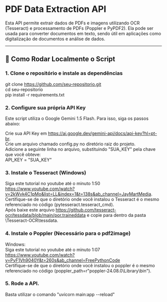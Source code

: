 # PDF Data Extraction API

Esta API permite extrair dados de PDFs e imagens utilizando OCR (Tesseract) e processamento de PDFs (Poppler e PyPDF2). Ela pode ser usada para converter documentos em texto, sendo útil em aplicações como digitalização de documentos e análise de dados.

---

## 🚀 Como Rodar Localmente o Script

### 1. Clone o repositório e instale as dependências

git clone https://github.com/seu-repositorio.git  
cd seu-repositorio  
pip install -r requirements.txt  

### 2. Configure sua própria API Key
Este script utiliza o Google Gemini 1.5 Flash. Para isso, siga os passos abaixo:  

Crie sua API Key em https://ai.google.dev/gemini-api/docs/api-key?hl=pt-br.  
Crie um arquivo chamado config.py no diretório raiz do projeto.  
Adicione a seguinte linha no arquivo, substituindo "SUA_KEY" pela chave que você obteve:  
API_KEY = "SUA_KEY"  

### 3. Instale o Tesseract (Windows)

Siga este tutorial no youtube até o minuto 1:50 https://www.youtube.com/watch?v=2kWvk4C1pMo&list=LL&index=1&t=138s&ab_channel=JayMartMedia.  
Certifique-se de que o diretório onde você instalou o Tesseract é o mesmo referenciado no código (pytesseract.tesseract_cmd).  
Após baixe este arquivo https://github.com/tesseract-ocr/tessdata/blob/main/por.traineddata e copie para dentro da pasta \Tesseract-OCR\tessdata.  

### 4. Instale o Poppler (Necessário para o pdf2image)

Windows:  
Siga este tutorial no youtube até o minuto 1:07 https://www.youtube.com/watch?v=PyF1Vh9040Y&t=260s&ab_channel=FreePythonCode  
Certifique-se de que o diretório onde você instalou o poppler é o mesmo referenciado no código (poppler_path=r"poppler-24.08.0\Library\bin").  

### 5. Rode a API.
  
Basta utilizar o comando "uvicorn main:app --reload"  

